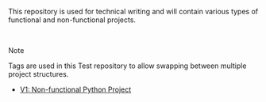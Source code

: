 This repository is used for technical writing and will contain various types of functional and non-functional projects.

<br/>

> [!NOTE]
> Tags are used in this Test repository to allow swapping between multiple project structures.

- [V1: Non-functional Python Project](https://github.com/unforswearing/test/releases/tag/v1)
